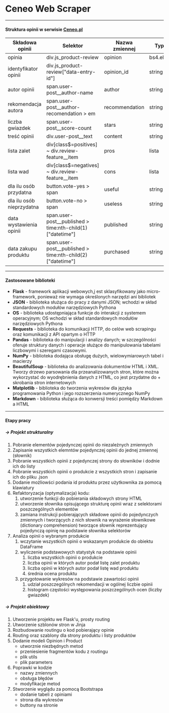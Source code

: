 # Ceneo Web Scraper

- - -
#### Struktura opinii w serwisie [Ceneo.pl](https://www.ceneo.pl/)
|Składowa opinii|Selektor|Nazwa zmiennej|Typ danych|
|---------------|--------|--------------|----------|
|opinia|div.js_product-review|opinion|bs4.element.Tag|
|identyfikator opinii|div.js_product-review\["data-entry-id"\]|opinion_id|string|
|autor opinii|span.user-post__author-name|author|string|
|rekomendacja autora|span.user-post__author-recomendation > em|recommendation|string|
|liczba gwiazdek|span.user-post__score-count|stars|string|
|treść opinii|div.user-post__text|content|string|
|lista zalet|div\[class$=positives\] ~ div.review-feature__item|pros|lista|
|lista wad|div\[class$=negatives\] ~ div.review-feature__item|cons|lista|
|dla ilu osób przydatna|button.vote-yes > span|useful|string|
|dla ilu osób nieprzydatna|button.vote-no > span|useless|string|
|data wystawienia opinii|span.user-post__published > time:nth-child(1)\["datetime"\]|published|string|
|data zakupu produktu|span.user-post__published > time:nth-child(2)\["datetime"\]|purchased|string|

- - -
#### Zastosowane biblioteki
+ **Flask**	-	framework aplikacji webowych,j est sklasyfikowany jako micro-framework, ponieważ nie wymaga określonych narzędzi ani bibliotek
+ **JSON**	-	biblioteka służąca do pracy z danymi JSON;  wchodzi w skład standardowych modułów narzędziowych Pythona
+ **OS**	-	biblioteka udostępniająca funkcje do interakcji z systemem operacyjnym; OS wchodzi w skład standardowych modułów narzędziowych Pythona
+ **Requests**	-	biblioteka do komunikacji HTTP, do celów web scrapingu oraz komunikacji z API opartym o HTTP
+ **Pandas**	-	biblioteka do manipulacji i analizy danych; w szczególności oferuje struktury danych i operacje służące do manipulowania tabelami liczbowymi i szeregami czasowymi. 
+ **NumPy**     -   biblioteka dodająca obsługę dużych, wielowymiarowych tabel i macierzy
+ **BeautifulSoup**	-	biblioteka do analizowania dokumentów HTML i XML. Tworzy drzewo parsowania dla przeanalizowanych stron, które można wykorzystać do wyodrębnienia danych z HTML, co jest przydatne do + skrobania stron internetowych
+ **Matplotlib**	-	biblioteka do tworzenia wykresów dla języka programowania Python i jego rozszerzenia numerycznego NumPy
+ **Markdown**  -    biblioteka służąca do konwersji treści pomiędzy Markdown a HTML

- - -

#### Etapy pracy
##### -> Projekt strukturalny
1. Pobranie elementów pojedynczej opinii do niezależnych zmiennych
2. Zapisanie wszystkich elemntów pojedynczej opinii do jednej zmiennej \(słownik\)
3. Pobranie wszystkich opinii z pojedynczej strony do słowników i dodnie ich do listy
4. Pobranie wszystkich opinii o produkcie z wszystkich stron i zapisanie ich do pliku .json
5. Dodanie możliowści podania id produktu przez użytkownika za pomocą klawiatury
6. Refaktoryzacja \(optymalizacja\) kodu:
    1. utworzenie funkcji do pobierania składowych strony HTML
    2. utworzenie słownika opisującego strukturę opinii wraz z selektorami poszczególnych elementów
    3. zamiana instrukcji pobierających składowe opinii do pojedynczych zmiennych i tworzących z nich słownik na wyrażenie słownikowe \(dictionary comprehension\) tworzące słownik reprezentujący pojedynczą opinię na podstawie słownika selektorów
7. Analiza opinii o wybranym produkcie
    1. wczytanie wszystkich opinii o wskazanym produkcie do obiektu DataFrame
    2. wyliczenie podstawowych statystyk na podstawie opinii
        1. liczba wszystkich opinii o produkcie
        2. liczba opinii w których autor podał listę zalet produktu
        3. liczba opinii w których autor podał listę wad produktu
        4. średnia ocena produktu
    3. przygotowanie wykresów na podstawie zawartości opinii
        1. udział poszczególnych rekomendacji w ogólnej liczbie opinii
        2. histogram częstości występowania poszczególnych ocen (liczby gwiazdek)
##### -> Projekt obiektowy
1. Utworzenie projektu we Flask'u, prosty routing
2. Utworzenie szblonów stron w Jinja
3. Rozbudowanie routingu o kod pobierający opinie
4. Routing oraz szablony dla strony produktu i listy produktów
5. Dodanie modeli Opinion i Product
    + utworznie niezbędnych metod
    + przeniesienie fragmentów kodu z routingu
    + plik utils
    + plik parameters
6. Poprawki w kodzie
    + nazwy zmiennych
    + obsługa błędów
    + modyfikacje metod
7. Stworzenie wyglądu za pomocą Bootstrapa
    + dodanie tabeli z opiniami
    + strona dla wykresów
    + buttony na stronie